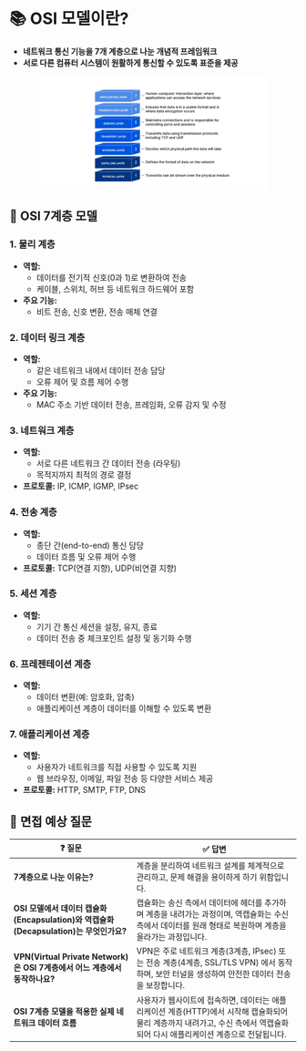 # 📚 OSI 모델이란?
- **네트워크 통신 기능을 7개 계층으로 나눈 개념적 프레임워크**
- **서로 다른 컴퓨터 시스템이 원활하게 통신할 수 있도록 표준을 제공**

<img src="./image/1_1.png" alt="설명" width="400" style="display: block; margin: auto;">

## 📖 OSI 7계층 모델

### 1. 물리 계층
- **역할:**  
  - 데이터를 전기적 신호(0과 1)로 변환하여 전송  
  - 케이블, 스위치, 허브 등 네트워크 하드웨어 포함  
- **주요 기능:**  
  - 비트 전송, 신호 변환, 전송 매체 연결  

### 2. 데이터 링크 계층
- **역할:**  
  - 같은 네트워크 내에서 데이터 전송 담당  
  - 오류 제어 및 흐름 제어 수행  
- **주요 기능:**  
  - MAC 주소 기반 데이터 전송, 프레임화, 오류 감지 및 수정  

### 3. 네트워크 계층
- **역할:**  
  - 서로 다른 네트워크 간 데이터 전송 (라우팅)  
  - 목적지까지 최적의 경로 결정  
- **프로토콜:** IP, ICMP, IGMP, IPsec  

### 4. 전송 계층
- **역할:**  
  - 종단 간(end-to-end) 통신 담당  
  - 데이터 흐름 및 오류 제어 수행  
- **프로토콜:** TCP(연결 지향), UDP(비연결 지향)  

### 5. 세션 계층
- **역할:**  
  - 기기 간 통신 세션을 설정, 유지, 종료  
  - 데이터 전송 중 체크포인트 설정 및 동기화 수행  

### 6. 프레젠테이션 계층
- **역할:**  
  - 데이터 변환(예: 암호화, 압축)  
  - 애플리케이션 계층이 데이터를 이해할 수 있도록 변환  

### 7. 애플리케이션 계층
- **역할:**  
  - 사용자가 네트워크를 직접 사용할 수 있도록 지원  
  - 웹 브라우징, 이메일, 파일 전송 등 다양한 서비스 제공  
- **프로토콜:** HTTP, SMTP, FTP, DNS  


## 💭 면접 예상 질문
 ❓ 질문 | ✅ 답변 |
|--------|--------|
| **7계층으로 나눈 이유는?** | 계층을 분리하여 네트워크 설계를 체계적으로 관리하고, 문제 해결을 용이하게 하기 위함입니다. |
| **OSI 모델에서 데이터 캡슐화(Encapsulation)와 역캡슐화(Decapsulation)는 무엇인가요?** | 캡슐화는 송신 측에서 데이터에 헤더를 추가하며 계층을 내려가는 과정이며, 역캡슐화는 수신 측에서 데이터를 원래 형태로 복원하며 계층을 올라가는 과정입니다. |
| **VPN(Virtual Private Network)은 OSI 7계층에서 어느 계층에서 동작하나요?** | VPN은 주로 네트워크 계층(3계층, IPsec) 또는 전송 계층(4계층, SSL/TLS VPN) 에서 동작하며, 보안 터널을 생성하여 안전한 데이터 전송을 보장합니다. |
| **OSI 7계층 모델을 적용한 실제 네트워크 데이터 흐름** | 사용자가 웹사이트에 접속하면, 데이터는 애플리케이션 계층(HTTP)에서 시작해 캡슐화되어 물리 계층까지 내려가고, 수신 측에서 역캡슐화되어 다시 애플리케이션 계층으로 전달됩니다. |